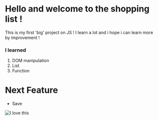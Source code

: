 # Hello and welcome to the shopping list !

This is my first 'big' project on JS ! I learn a lot and i hope i can learn more by improvement !

### I learned

1. DOM manipulation
2. List
3. Function

# Next Feature

- Save

![I love this](https://i.giphy.com/media/v1.Y2lkPTc5MGI3NjExOGE5Y2V6NHhhcDNsMjZ6eWRoYWtnaDB4MThuaXVrc2V5aWZiYzF0NiZlcD12MV9pbnRlcm5hbF9naWZfYnlfaWQmY3Q9Zw/LmN8OYiY4m0X85K0Zz/giphy.gif)
